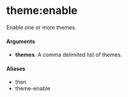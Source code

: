 # theme:enable

Enable one or more themes.

#### Arguments

- **themes**. A comma delimited list of themes.

#### Aliases

- then
- theme-enable

